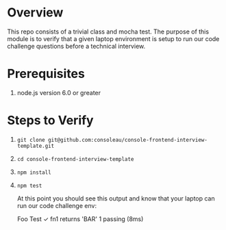 # Overview

This repo consists of a trivial class and mocha test. The purpose of this module is to verify that a given laptop environment is setup to run our code challenge questions before a technical interview.

# Prerequisites

1. node.js version 6.0 or greater

# Steps to Verify

1. `git clone git@github.com:consoleau/console-frontend-interview-template.git`
1. `cd console-frontend-interview-template`
1. `npm install`
1. `npm test`


    At this point you should see this output and know that your laptop can run our code challenge env:
        
      Foo Test
        ✓ fn1 returns 'BAR'
      1 passing (8ms)
      
